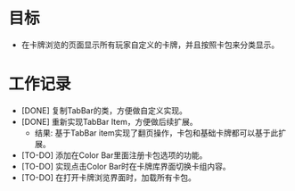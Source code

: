 # 目标
- 在卡牌浏览的页面显示所有玩家自定义的卡牌，并且按照卡包来分类显示。

# 工作记录
- [DONE] 复制TabBar的类，方便做自定义实现。
- [DONE] 重新实现TabBar Item，方便做后续扩展。
	- 结果: 基于TabBar item实现了翻页操作，卡包和基础卡牌都可以基于此扩展。
- [TO-DO] 添加在Color Bar里面注册卡包选项的功能。
- [TO-DO] 实现点击Color Bar时在卡牌库界面切换卡组内容。
- [TO-DO] 在打开卡牌浏览界面时，加载所有卡包。